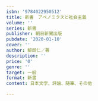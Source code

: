 ```yaml
---
isbn: '9784022950512'
title: 新書　アベノミクスと社会主義
volume: ''
series: 新書
publisher: 朝日新聞出版
pubdate: '2020-01-10'
cover: ''
author: 鯨岡仁／著
description: ''
price: '0'
genre: ''
target: 一般
format: 新書
content: 日本文学、評論、随筆、その他

---
```

